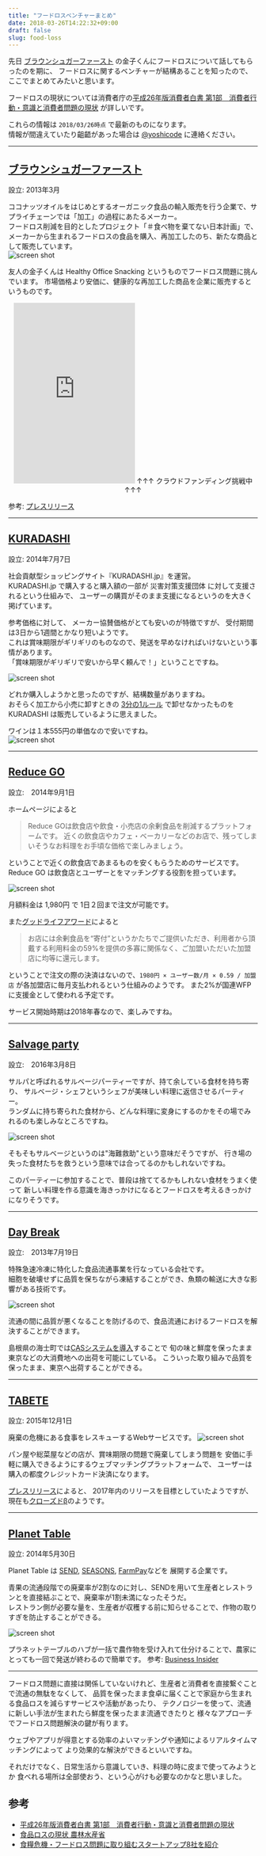 ```yaml
---
title: "フードロスベンチャーまとめ"
date: 2018-03-26T14:22:32+09:00
draft: false
slug: food-loss
---
```


先日 [ブラウンシュガーファースト](https://bs1stonline.com/) の金子くんにフードロスについて話してもらったのを期に、
フードロスに関するベンチャーが結構あることを知ったので、ここでまとめてみたいと思います。  

フードロスの現状については消費者庁の[平成26年版消費者白書 第1部　消費者行動・意識と消費者問題の現状](http://www.caa.go.jp/information/hakusyo/2014/honbun_1_1_3_1.html)
が詳しいです。

これらの情報は `2018/03/26時点` で最新のものになります。  
情報が間違えていたり齟齬があった場合は [@yoshicode](https://twitter.com/yoshicode) に連絡ください。

---

## [ブラウンシュガーファースト](https://bs1stonline.com/)
  設立: 	2013年3月

ココナッツオイルをはじめとするオーガニック食品の輸入販売を行う企業で、サプライチェーンでは「加工」の過程にあたるメーカー。  
フードロス削減を目的としたプロジェクト「＃食べ物を棄てない日本計画」で、
メーカーから生まれるフードロスの食品を購入、再加工したのち、新たな商品として販売しています。  
![screen shot](/img/blog/food-loss/bs1stonline.png)

友人の金子くんは Healthy Office Snacking というものでフードロス問題に挑んでいます。
市場価格より安価に、健康的な再加工した商品を企業に販売するというものです。

<center>
<iframe src="https://camp-fire.jp/projects/widget/68505" width="245" height="365" frameborder="0" scrolling="no"></iframe>  
↑↑↑ クラウドファンディング挑戦中 ↑↑↑
</center>

参考: [プレスリリース](https://prtimes.jp/main/html/rd/p/000000012.000019123.html)

---

## [KURADASHI](https://www.kuradashi.jp/)  
  設立: 2014年7月7日  

社会貢献型ショッピングサイト『KURADASHI.jp』を運営。  
KURADASHI.jp で購入すると購入額の一部が 災害対策支援団体 に対して支援されるという仕組みで、
ユーザーの購買がそのまま支援になるというのを大きく掲げています。  

参考価格に対して、 メーカー協賛価格がとても安いのが特徴ですが、 受付期間は3日から1週間とかなり短いようです。    
これは賞味期限がギリギリのものなので、発送を早めなければいけないという事情があります。  
「賞味期限がギリギリで安いから早く頼んで！」ということですね。

![screen shot](/img/blog/food-loss/kuradashi.png)

どれか購入しようかと思ったのですが、結構数量がありますね。  
おそらく加工から小売に卸すときの [3分の1ルール](https://dot.asahi.com/wa/2017032300091.html) で卸せなかったものを 
KURADASHI は販売しているように思えました。

ワインは１本555円の単価なので安いですね。  
![screen shot](/img/blog/food-loss/kuradashi-2.png)

---

## [Reduce GO](https://reducego.jp/)  
  設立:　2014年9月1日

ホームページによると  

> Reduce GOは飲食店や飲食・小売店の余剰食品を削減するプラットフォームです。
近くの飲食店やカフェ・ベーカリーなどのお店で、残ってしまいそうなお料理をお手頃な価格で楽しみましょう。

ということで近くの飲食店であまるものを安くもらうためのサービスです。  
Reduce GO は飲食店とユーザーとをマッチングする役割を担っています。  

![screen shot](/img/blog/food-loss/reducego.png)

月額料金は 1,980円 で 1日２回まで注文が可能です。  

また[グッドライフアワード](http://www.goodlifeaward.jp/glaentry/glaentry-5246)によると

> お店には余剰食品を“寄付”というかたちでご提供いただき、利用者から頂戴する利用料金の59%を提供の多寡に関係なく、ご加盟いただいた加盟店に均等に還元します。

ということで注文の際の決済はないので、`1980円 × ユーザー数/月 × 0.59 / 加盟店` が各加盟店に毎月支払われるという仕組みのようです。
また2%が国連WFPに支援金として使われる予定です。

サービス開始時期は2018年春なので、楽しみですね。

---
## [Salvage party](http://salvageparty.com/)
  設立:　2016年3月8日

サルパと呼ばれるサルベージパーティーですが、持て余している食材を持ち寄り、
サルベージ・シェフというシェフが美味しい料理に返信させるパーティー。  
ランダムに持ち寄られた食材から、どんな料理に変身にするのかをその場でみれるのも楽しみなところですね。

![screen shot](/img/blog/food-loss/salvageparty.png)

そもそもサルベージというのは"海難救助"という意味だそうですが、
行き場の失った食材たちを救うという意味では合ってるのかもしれないですね。  

このパーティーに参加することで、普段は捨ててるかもしれない食材をうまく使って
新しい料理を作る意識を海きっかけになるとフードロスを考えるきっかけになりそうです。

---
## [Day Break](http://www.d-break.co.jp/)  
  設立:　2013年7月19日

特殊急速冷凍に特化した食品流通事業を行なっている会社です。  
細胞を破壊せずに品質を保ちながら凍結することができ、魚類の輸送に大きな影響がある技術です。

![screen shot](/img/blog/food-loss/daybreak.png)

流通の間に品質が悪くなることを防げるので、食品流通におけるフードロスを解決することができます。  

島根県の海士町では[CASシステムを導入](http://www.town.ama.shimane.jp/kurashi/guide/10800/10802/post-29.html)することで
旬の味と鮮度を保ったまま東京などの大消費地への出荷を可能にしている。
こういった取り組みで品質を保ったまま、東京へ出荷することができる。

---
## [TABETE](https://www.cocooking.co.jp/food-sharing)    
  設立: 	2015年12月1日

廃棄の危機にある食事をレスキューするWebサービスです。
![screen shot](/img/blog/food-loss/tabete.png)

パン屋や総菜屋などの店が、賞味期限の問題で廃棄してしまう問題を
安価に手軽に購入できるようにするウェブマッチングプラットフォームで、
ユーザーは購入の都度クレジットカード決済になります。

[プレスリリース](https://prtimes.jp/main/html/rd/p/000000014.000017141.html)によると、
2017年内のリリースを目標としていたようですが、現在も[クローズドβ](https://tabete.me)のようです。


---
## [Planet Table](https://planet-table.com/)  
  設立: 	2014年5月30日
  
Planet Table は [SEND](https://send.farm/), [SEASONS](https://seasons.works/), [FarmPay](https://farmpay.jp/)などを
展開する企業です。

青果の流通段階での廃棄率が2割なのに対し、SENDを用いて生産者とレストランとを直接結ぶことで、廃棄率が1割未満になったそうだ。  
レストラン側が必要な量を、生産者が収穫する前に知らせることで、作物の取りすぎを防止することができる。  

![screen shot](/img/blog/food-loss/planettable.png)

プラネットテーブルのハブが一括で農作物を受け入れて仕分けることで、農家にとっても一回で発送が終わるので簡単です。
参考: [Business Insider](https://www.businessinsider.jp/post-161745) 

---


フードロス問題に直接は関係していないけれど、生産者と消費者を直接繋ぐことで流通の無駄をなくして、
品質を保ったまま食卓に届くことで家庭から生まれる食品ロスを減らすサービスや活動があったり、
テクノロジーを使って、流通に新しい手法が生まれたら鮮度を保ったまま流通できたりと
様々なアプローチでフードロス問題解決の鍵が有ります。  

ウェブやアプリが得意とする効率のよいマッチングや通知によるリアルタイムマッチングによって
より効果的な解決ができるといいですね。

それだけでなく、日常生活から意識していき、料理の時に皮まで使ってみようとか
食べれる場所は全部使おう、という心がけも必要なのかなと思いました。


## 参考

- [平成26年版消費者白書 第1部　消費者行動・意識と消費者問題の現状](http://www.caa.go.jp/information/hakusyo/2014/honbun_1_1_3_1.html)  
- [食品ロスの現状 農林水産省](http://www.caa.go.jp/policies/policy/consumer_policy/information/food_loss/conference/pdf/121005kaigi2_1.pdf)  
- [食糧危機・フードロス問題に取り組むスタートアップ8社を紹介](http://thebridge.jp/2017/08/201707the-bridge-x-lab-201707)  
